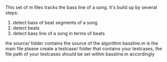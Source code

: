 This set of m files tracks the bass line of a song. It's build up by several steps:
1. detect bass of beat segments of a song
2. detect beats
3. detect bass line of a song in terms of beats

the source/ folder contains the source of the algorithm
bassline.m is the main file
please create a testcase/ folder that contains your testcases, the file path of your testcases should be set within bassline.m accordingly

